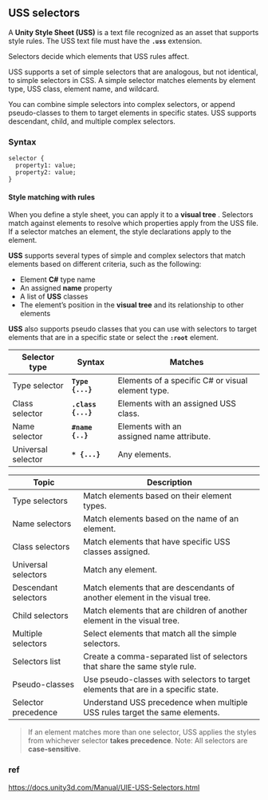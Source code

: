 ## USS selectors

A **Unity Style Sheet (USS)** is a text file recognized as an asset that supports style rules. The USS text file must have the **`.uss`** extension.

Selectors decide which elements that USS rules affect.

USS supports a set of simple selectors that are analogous, but not identical, to simple selectors in CSS. A simple selector matches elements by element type, USS class, element name, and wildcard.

You can combine simple selectors into complex selectors, or append pseudo-classes to them to target elements in specific states. USS supports descendant, child, and multiple complex selectors.

### Syntax
```
selector {
  property1: value;
  property2: value;
}
```
#### Style matching with rules
When you define a style sheet, you can apply it to a **visual tree**
. Selectors match against elements to resolve which properties apply from the USS file. If a selector matches an element, the style declarations apply to the element.

**USS** supports several types of simple and complex selectors that match elements based on different criteria, such as the following:

- Element **C#** type name
- An assigned **name** property
- A list of **USS** classes
- The element’s position in the **visual tree** and its relationship to other elements


**USS** also supports pseudo classes that you can use with selectors to target elements that are in a specific state or select the **`:root`** element.


| Selector type | Syntax | Matches |
| --- | --- | --- |
| Type selector | **`Type {...}`** | Elements of a specific C# or visual element type. |
| Class selector | **`.class {...}`** | Elements with an assigned USS class. |
| Name selector | **`#name {..}`** | Elements with an assigned name attribute. |
| Universal selector | **`* {...}`** | Any elements. |

| Topic | Description |
| --- | --- |
| Type selectors | Match elements based on their element types. |
| Name selectors | Match elements based on the name of an element. |
| Class selectors | Match elements that have specific USS classes assigned. |
| Universal selectors | Match any element. |
| Descendant selectors | Match elements that are descendants of another element in the visual tree. |
| Child selectors | Match elements that are children of another element in the visual tree. |
| Multiple selectors | Select elements that match all the simple selectors. |
| Selectors list | Create a comma-separated list of selectors that share the same style rule. |
| Pseudo-classes | Use pseudo-classes with selectors to target elements that are in a specific state. |
| Selector precedence | Understand USS precedence when multiple USS rules target the same elements. |


> If an element matches more than one selector, USS applies the styles from whichever selector **takes precedence**. Note: All selectors are **case-sensitive**.


### ref 

https://docs.unity3d.com/Manual/UIE-USS-Selectors.html

